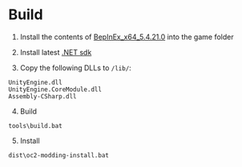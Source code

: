 # Build

1. Install the contents of [BepInEx_x64_5.4.21.0](https://github.com/BepInEx/BepInEx/releases/tag/v5.4.21) into the game folder

2. Install latest [.NET sdk](https://dotnet.microsoft.com/en-us/)

3. Copy the following DLLs to `/lib/`:

```
UnityEngine.dll
UnityEngine.CoreModule.dll
Assembly-CSharp.dll
```

4. Build
```
tools\build.bat
```

5. Install
```
dist\oc2-modding-install.bat
```
